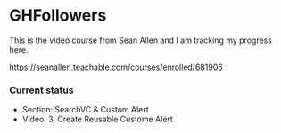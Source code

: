 # GHFollowers

This is the video course from Sean Allen and I am tracking my progress here.

https://seanallen.teachable.com/courses/enrolled/681906

### Current status
* Section: SearchVC & Custom Alert
* Video: 3, Create Reusable Custome Alert
